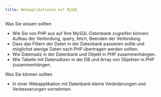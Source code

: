 ```yaml
---
title: Webapplikationen mit MySQL
---
```

Was Sie wissen sollten

* Wie Sie von PHP aus auf Ihre MySQL-Datenbank zugreifen können: Aufbau der Verbindung, query, fetch, Beenden der Verbindung.
* Dass das Filtern der Daten in der Datenbank passieren sollte und möglichst wenige Daten nach PHP übertragen werden sollten.
* Wie Datensatz in der Datenbank und Objekt in PHP zusammenhängen.
* Wie Tabelle mit Datensätzen in der DB und Array von Objekten in PHP zusammenhängen.

Was Sie können sollten

* In einer Webapplikation mit Datenbank kleine Veränderungen und Verbesserungen vornehmen.

